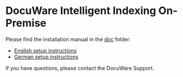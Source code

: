 # DocuWare Intelligent Indexing On-Premise

Please find the installation manual in the [doc](https://github.com/DocuWare/Intellix/tree/master/doc) folder:

* [English setup instructions](doc/windows-setup.md)
* [German setup instructions](doc/windows-setup-de.md)

If you have questions, please contact the DocuWare Support.
